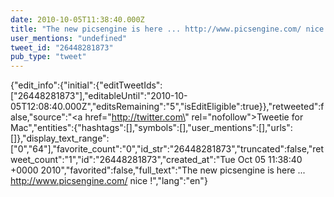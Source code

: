 ```yaml
---
date: 2010-10-05T11:38:40.000Z
title: "The new picsengine is here ... http://www.picsengine.com/ nice !″"
user_mentions: "undefined"
tweet_id: "26448281873"
pub_type: "tweet"
---
```

{"edit_info":{"initial":{"editTweetIds":["26448281873"],"editableUntil":"2010-10-05T12:08:40.000Z","editsRemaining":"5","isEditEligible":true}},"retweeted":false,"source":"<a href=\"http://twitter.com\" rel=\"nofollow\">Tweetie for Mac</a>","entities":{"hashtags":[],"symbols":[],"user_mentions":[],"urls":[]},"display_text_range":["0","64"],"favorite_count":"0","id_str":"26448281873","truncated":false,"retweet_count":"1","id":"26448281873","created_at":"Tue Oct 05 11:38:40 +0000 2010","favorited":false,"full_text":"The new picsengine is here ... http://www.picsengine.com/ nice !","lang":"en"}
